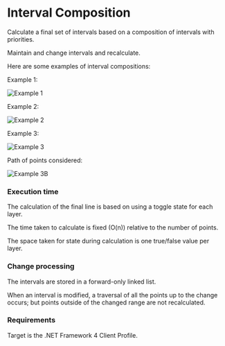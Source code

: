 # Interval Composition
Calculate a final set of intervals based on a composition of intervals with priorities.

Maintain and change intervals and recalculate.

Here are some examples of interval compositions:

Example 1:

![Example 1](https://github.com/pedroos/pedroos.github.io/blob/master/layered_intervals_svg_1.svg "Example 1")

Example 2:

![Example 2](https://github.com/pedroos/pedroos.github.io/blob/master/layered_intervals_svg_2.svg "Example 2")

Example 3:

![Example 3](https://github.com/pedroos/pedroos.github.io/blob/master/layered_intervals_svg_4.svg "Example 3")

Path of points considered:

![Example 3B](https://github.com/pedroos/pedroos.github.io/blob/master/layered_intervals_svg_4b.svg "Example 3B")

### Execution time

The calculation of the final line is based on using a toggle state for each layer.

The time taken to calculate is fixed (O(n)) relative to the number of points.

The space taken for state during calculation is one true/false value per layer.

### Change processing

The intervals are stored in a forward-only linked list.

When an interval is modified, a traversal of all the points up to the change occurs; but points outside of the changed range are not recalculated.

### Requirements

Target is the .NET Framework 4 Client Profile.
